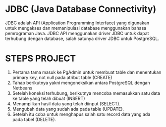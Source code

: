 # JDBC (Java Database Connectivity)
JDBC adalah API (Application Programming Interface) yang digunakan untuk mengakses dan memanipulasi database menggunakan bahasa pemrograman Java. JDBC API menggunakan driver JDBC untuk dapat terhubung dengan database, salah satunya driver JDBC untuk PostgreSQL.
# STEPS PROJECT 
1. Pertama tama masuk ke PgAdmin untuk membuat table dan menentukan primary key, not null pada atribut table (CREATE)
2. Tahap berikutnya yakni mengoneksikan antara PostgreSQL dengan Netbeans
3. Setelah koneksi terhubung, berikutnya mencoba memasukkan satu data ke table yang telah dibuat (INSERT)
4. Menampilkan hasil data yang telah diinput (SELECT).
5. Mengubah data yang sudah ada pada table (UPDATE).
6. Setelah itu coba untuk menghapus salah satu record data yang ada pada tabel (DELETE).

